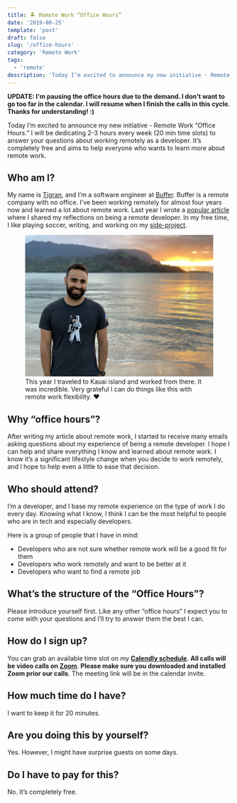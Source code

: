 ```yaml
---
title: 🏝 Remote Work “Office Hours”
date: '2019-08-25'
template: 'post'
draft: false
slug: '/office-hours'
category: 'Remote Work'
tags:
  - 'remote'
description: 'Today I’m excited to announce my new initiative - Remote Work “Office Hours.” I will be dedicating 2-3 hours every week (20 min time slots) to answer your questions about working remotely as a developer. It’s completely free and aims to help everyone who wants to learn more about remote work.'
---
```


**UPDATE: I'm pausing the office hours due to the demand. I don't want to go too far in the calendar. I will resume when I finish the calls in this cycle. Thanks for understanding! :)**


<!-- Primary Meta Tags -->
<title>🏝 Remote Work “Office Hours” - Tigran Hakobyan's personal blog</title>
<meta name="title" content="🏝 Remote Work “Office Hours” - Tigran Hakobyan's personal blog">
<meta name="description" content="Today I’m excited to announce my new initiative - Remote Work “Office Hours.” I will be dedicating 2-3 hours every week (20 min time slots) to answer your questions about working remotely as a developer. It’s completely free and aims to help everyone who wants to learn more about remote work.">

<!-- Open Graph / Facebook -->
<meta property="og:type" content="website">
<meta property="og:url" content="https://tik.dev/office-hours/">
<meta property="og:title" content="🏝 Remote Work “Office Hours” - Tigran Hakobyan's personal blog">
<meta property="og:description" content="Today I’m excited to announce my new initiative - Remote Work “Office Hours.” I will be dedicating 2-3 hours every week (20 min time slots) to answer your questions about working remotely as a developer. It’s completely free and aims to help everyone who wants to learn more about remote work.">
<meta property="og:image" content="https://tik.dev/static/0d3c7274796a8c5867d31ceaae4710d9/97f0b/tigran-hawaii.jpg">

<!-- Twitter -->
<meta property="twitter:card" content="summary_large_image">
<meta property="twitter:url" content="https://tik.dev/office-hours/">
<meta property="twitter:title" content="🏝 Remote Work “Office Hours” - Tigran Hakobyan's personal blog">
<meta property="twitter:description" content="Today I’m excited to announce my new initiative - Remote Work “Office Hours.” I will be dedicating 2-3 hours every week (20 min time slots) to answer your questions about working remotely as a developer. It’s completely free and aims to help everyone who wants to learn more about remote work.">
<meta property="twitter:image" content="https://tik.dev/static/0d3c7274796a8c5867d31ceaae4710d9/97f0b/tigran-hawaii.jpg">

Today I’m excited to announce my new initiative - Remote Work “Office Hours.” I will be dedicating 2-3 hours every week (20 min time slots) to answer your questions about working remotely as a developer. It’s completely free and aims to help everyone who wants to learn more about remote work.


## Who am I?
My name is [Tigran](https://tik.dev), and I’m a software engineer at [Buffer](https://buffer.com). Buffer is a remote company with no office. I’ve been working remotely for almost four years now and learned a lot about remote work. Last year I wrote a [popular article](https://medium.com/free-code-camp/reflections-on-being-a-remote-developer-757465ed1e9e) where I shared my reflections on being a remote developer. In my free time, I like playing soccer, writing, and working on my [side-project](https://cronhub.io).


<figure><img src="tigran-hawaii.jpg" alt="Tigran in Kauai"/><figcaption>This year I traveled to Kauai island and worked from there. It was incredible. Very grateful I can do things like this with remote work flexibility. ❤️ </figcaption></figure>

## Why “office hours”?
After writing my article about remote work, I started to receive many emails asking questions about my experience of being a remote developer. I hope I can help and share everything I know and learned about remote work. I know it’s a significant lifestyle change when you decide to work remotely, and I hope to help even a little to ease that decision.


## Who should attend?
I’m a developer, and I base my remote experience on the type of work I do every day. Knowing what I know, I think I can be the most helpful to people who are in tech and especially developers.

Here is a group of people that I have in mind:
- Developers who are not sure whether remote work will be a good fit for them
- Developers who work remotely and want to be better at it
- Developers who want to find a remote job


## What’s the structure of the “Office Hours”?
Please introduce yourself first. Like any other “office hours” I expect you to come with your questions and I’ll try to answer them the best I can.


## How do I sign up?
You can grab an available time slot on my **[Calendly schedule](https://calendly.com/tigranh/remote-work-office-hours-with-tigran)**. **All calls will be video calls on [Zoom](https://zoom.us/)**. **Please make sure you downloaded and installed Zoom prior our calls**. The meeting link will be in the calendar invite.


## How much time do I have?
I want to keep it for 20 minutes.


## Are you doing this by yourself?
Yes. However, I might have surprise guests on some days.


## Do I have to pay for this?
No. It’s completely free.

